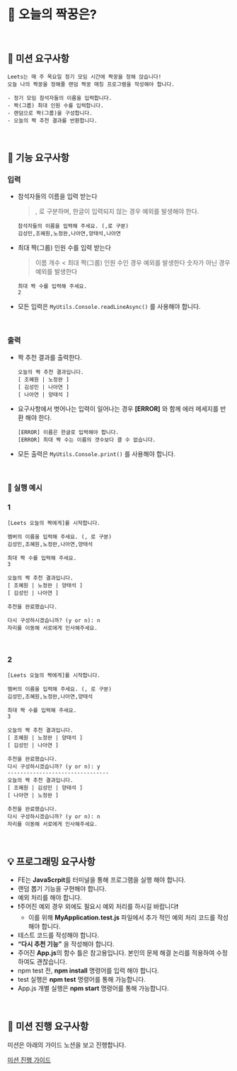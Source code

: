 # 👥 오늘의 짝꿍은?

</br>

## :dart: 미션 요구사항

    Leets는 매 주 목요일 정기 모임 시간에 짝꿍을 정해 앉습니다!
    오늘 나의 짝꿍을 정해줄 랜덤 짝꿍 매칭 프로그램을 작성해야 합니다.

    - 정기 모임 참석자들의 이름을 입력합니다.
    - 짝(그룹) 최대 인원 수를 입력합니다.
    - 랜덤으로 짝(그룹)을 구성합니다.
    - 오늘의 짝 추천 결과를 반환합니다.

</br>

## :robot: 기능 요구사항

### 입력

- 참석자들의 이름을 입력 받는다

  > , 로 구분하며, 한글이 입력되지 않는 경우 예외를 발생해야 한다.

  ```
  참석자들의 이름을 입력해 주세요. (,로 구분)
  김성민,조혜원,노정완,나아연,양태석,나아연
  ```

- 최대 짝(그룹) 인원 수를 입력 받는다

  > 이름 개수 < 최대 짝(그룹) 인원 수인 경우 예외를 발생한다
  > 숫자가 아닌 경우 예외를 발생한다

  ```
  최대 짝 수를 입력해 주세요.
  2
  ```

- 모든 입력은 `MyUtils.Console.readLineAsync()` 를 사용해야 합니다.

</br>

### 출력

- 짝 추천 결과를 출력한다.

  ```
  오늘의 짝 추천 결과입니다.
  [ 조혜원 | 노정완 ]
  [ 김성민 | 나아연 ]
  [ 나아연 | 양태석 ]
  ```

- 요구사항에서 벗어나는 입력이 일어나는 경우 **[ERROR]** 와 함께 에러 메세지를 반환 해야 한다.

  ```
  [ERROR] 이름은 한글로 입력해야 합니다.
  [ERROR] 최대 짝 수는 이름의 갯수보다 클 수 없습니다.
  ```

- 모든 출력은 `MyUtils.Console.print()` 를 사용해야 합니다.

</br>

### 📍 실행 예시

### 1

```
[Leets 오늘의 짝에게]를 시작합니다.

멤버의 이름을 입력해 주세요. (, 로 구분)
김성민,조혜원,노정완,나아연,양태석

최대 짝 수를 입력해 주세요.
3

오늘의 짝 추천 결과입니다.
[ 조혜원 | 노정완 | 양태석 ]
[ 김성민 | 나아연 ]

추천을 완료했습니다.

다시 구성하시겠습니까? (y or n): n
자리를 이동해 서로에게 인사해주세요.
```

</br>

### 2

```
[Leets 오늘의 짝에게]를 시작합니다.

멤버의 이름을 입력해 주세요. (, 로 구분)
김성민,조혜원,노정완,나아연,양태석

최대 짝 수를 입력해 주세요.
3

오늘의 짝 추천 결과입니다.
[ 조혜원 | 노정완 | 양태석 ]
[ 김성민 | 나아연 ]

추천을 완료했습니다.
다시 구성하시겠습니까? (y or n): y
--------------------------------
오늘의 짝 추천 결과입니다.
[ 조혜원 | 김성민 | 양태석 ]
[ 나아연 | 노정완 ]

추천을 완료했습니다.
다시 구성하시겠습니까? (y or n): n
자리를 이동해 서로에게 인사해주세요.
```

</br>

## 💡 프로그래밍 요구사항

- FE는 **JavaScrpit**를 터미널을 통해 프로그램을 실행 해야 합니다.
- 랜덤 뽑기 기능을 구현해야 합니다.
- 예외 처리를 해야 합니다.
- ❗️주어진 예외 경우 외에도 필요시 예외 처리를 하시길 바랍니다❗️
  - 이를 위해 **MyApplication.test.js** 파일에서 추가 적인 예외 처리 코드를 작성 해야 합니다.
- 테스트 코드를 작성해야 합니다.
- **“다시 추천 기능”** 을 작성해야 합니다.
- 주어진 **App.js**의 함수 틀은 참고용입니다. 본인의 문제 해결 논리를 적용하여 수정 하여도 괜찮습니다.
- npm test 전, **npm install** 명령어를 입력 해야 합니다.
- test 실행은 **npm test** 명령어를 통해 가능합니다.
- App.js 개별 실행은 **npm start** 명령어를 통해 가능합니다.

</br>

## 📢 미션 진행 요구사항

미션은 아래의 가이드 노션을 보고 진행합니다.

[미션 진행 가이드](https://leets-final.notion.site/46dbd9440a4f4d5e97228011dff70f5a?pvs=4)
